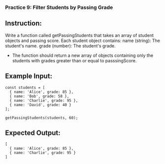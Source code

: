 ### Practice 9: Filter Students by Passing Grade
## Instruction:
Write a function called getPassingStudents that takes an array of student objects and passing score. Each student object contains:
name (string): The student's name.
grade (number): The student's grade.
- The function should return a new array of objects containing only the students with grades greater than or equal to passsingScore.

## Example Input:

```JS
const students = [
  { name: 'Alice', grade: 85 },
  { name: 'Bob', grade: 58 },
  { name: 'Charlie', grade: 95 },
  { name: 'David', grade: 40 }
];

getPassingStudents(students, 60);
```
## Expected Output:
```JS
[
  { name: 'Alice', grade: 85 },
  { name: 'Charlie', grade: 95 }
]
```